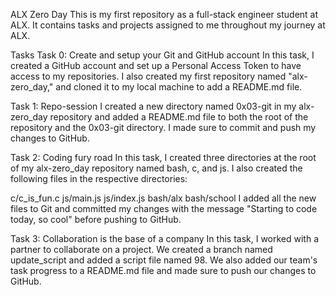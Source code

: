 ALX Zero Day
This is my first repository as a full-stack engineer student at ALX. It contains tasks and projects assigned to me throughout my journey at ALX.

Tasks
Task 0: Create and setup your Git and GitHub account
In this task, I created a GitHub account and set up a Personal Access Token to have access to my repositories. I also created my first repository named "alx-zero_day," and cloned it to my local machine to add a README.md file.

Task 1: Repo-session
I created a new directory named 0x03-git in my alx-zero_day repository and added a README.md file to both the root of the repository and the 0x03-git directory. I made sure to commit and push my changes to GitHub.

Task 2: Coding fury road
In this task, I created three directories at the root of my alx-zero_day repository named bash, c, and js. I also created the following files in the respective directories:

c/c_is_fun.c
js/main.js
js/index.js
bash/alx
bash/school
I added all the new files to Git and committed my changes with the message "Starting to code today, so cool" before pushing to GitHub.

Task 3: Collaboration is the base of a company
In this task, I worked with a partner to collaborate on a project. We created a branch named update_script and added a script file named 98. We also added our team's task progress to a README.md file and made sure to push our changes to GitHub.
